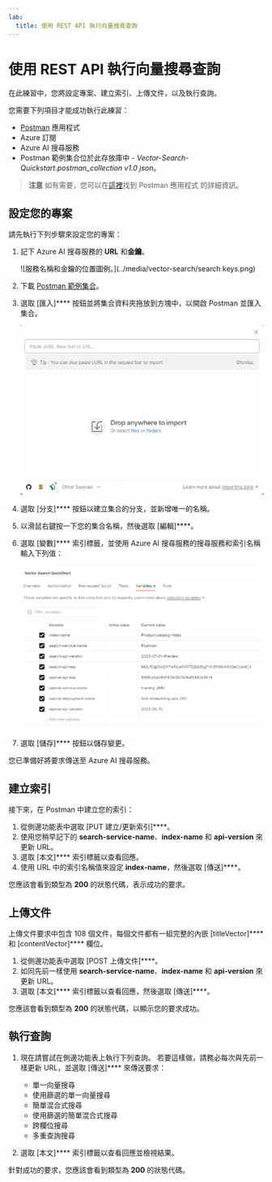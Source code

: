 ```yaml
---
lab:
  title: 使用 REST API 執行向量搜尋查詢
---
```


# 使用 REST API 執行向量搜尋查詢

在此練習中，您將設定專案、建立索引、上傳文件，以及執行查詢。

您需要下列項目才能成功執行此練習：

- [Postman](https://www.postman.com/downloads/) 應用程式
- Azure 訂閱
- Azure AI 搜尋服務
- Postman 範例集合位於此存放庫中 - *Vector-Search-Quickstart.postman_collection v1.0 json*。

> **注意** 如有需要，您可以在[這裡](https://learn.microsoft.com/en-us/azure/search/search-get-started-rest)找到 Postman 應用程式 的詳細資訊。

## 設定您的專案

請先執行下列步驟來設定您的專案：

1. 記下 Azure AI 搜尋服務的 **URL** 和**金鑰**。

    ![服務名稱和金鑰的位置圖例。](../media/vector-search/search keys.png)

1. 下載 [Postman 範例集合](https://github.com/MicrosoftLearning/mslearn-knowledge-mining/blob/main/Labfiles/10-vector-search/Vector%20Search.postman_collection%20v1.0.json)。
1. 選取 [匯入]**** 按鈕並將集合資料夾拖放到方塊中，以開啟 Postman 並匯入集合。

    ![[匯入] 對話方塊的影像](../media/vector-search/import.png)

1. 選取 [分支]**** 按鈕以建立集合的分支，並新增唯一的名稱。
1. 以滑鼠右鍵按一下您的集合名稱，然後選取 [編輯]****。
1. 選取 [變數]**** 索引標籤，並使用 Azure AI 搜尋服務的搜尋服務和索引名稱輸入下列值：

    ![顯示變數設定範例的圖表](../media/vector-search/variables.png)

1. 選取 [儲存]**** 按鈕以儲存變更。

您已準備好將要求傳送至 Azure AI 搜尋服務。

## 建立索引

接下來，在 Postman 中建立您的索引：

1. 從側邊功能表中選取 [PUT 建立/更新索引]****。
1. 使用您稍早記下的 **search-service-name**、**index-name** 和 **api-version** 來更新 URL。
1. 選取 [本文]**** 索引標籤以查看回應。
1. 使用 URL 中的索引名稱值來設定 **index-name**，然後選取 [傳送]****。

您應該會看到類型為 **200** 的狀態代碼，表示成功的要求。

## 上傳文件

上傳文件要求中包含 108 個文件，每個文件都有一組完整的內嵌 [titleVector]**** 和 [contentVector]**** 欄位。

1. 從側邊功能表中選取 [POST 上傳文件]****。
1. 如同先前一樣使用 **search-service-name**、**index-name** 和 **api-version** 來更新 URL。
1. 選取 [本文]**** 索引標籤以查看回應，然後選取 [傳送]****。

您應該會看到類型為 **200** 的狀態代碼，以顯示您的要求成功。

## 執行查詢

1. 現在請嘗試在側邊功能表上執行下列查詢。 若要這樣做，請務必每次與先前一樣更新 URL，並選取 [傳送]**** 來傳送要求：

    - 單一向量搜尋
    - 使用篩選的單一向量搜尋
    - 簡單混合式搜尋
    - 使用篩選的簡單混合式搜尋
    - 跨欄位搜尋
    - 多重查詢搜尋

1. 選取 [本文]**** 索引標籤以查看回應並檢視結果。

針對成功的要求，您應該會看到類型為 **200** 的狀態代碼。
